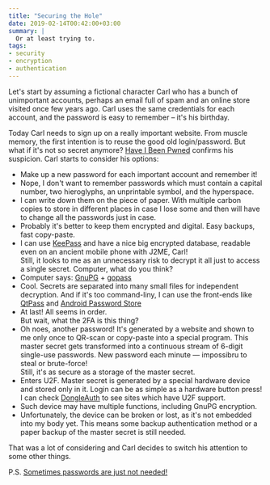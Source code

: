 ```yaml
---
title: "Securing the Hole"
date: 2019-02-14T00:42:00+03:00
summary: |
  Or at least trying to.
tags:
- security
- encryption
- authentication
---
```


Let's start by assuming a fictional character Carl who has a bunch of unimportant accounts, perhaps an email full of spam and an online store visited once few years ago. Carl uses the same credentials for each account, and the password is easy to remember – it's his birthday.

Today Carl needs to sign up on a really important website. From muscle memory, the first intention is to reuse the good old login/password. But what if it's not so secret anymore? [Have I Been Pwned][0] confirms his suspicion. Carl starts to consider his options:

* Make up a new password for each important account and remember it!
* Nope, I don't want to remember passwords which must contain a capital number, two hieroglyphs, an unprintable symbol, and the hyperspace.
* I can write down them on the piece of paper. With multiple carbon copies to store in different places in case I lose some and then will have to change all the passwords just in case.
* Probably it's better to keep them encrypted and digital. Easy backups, fast copy-paste.
* I can use [KeePass][1] and have a nice big encrypted database, readable even on an ancient mobile phone with J2ME, Carl! \
Still, it looks to me as an unnecessary risk to decrypt it all just to access a single secret. Computer, what do you think?
* Computer says: [GnuPG][2] + [gopass][3]
* Cool. Secrets are separated into many small files for independent decryption. And if it's too command-liny, I can use the front-ends Iike [QtPass][4] and [Android Password Store][5]
* At last! All seems in order. \
But wait, what the 2FA is this thing?
* Oh noes, another password! It's generated by a website and shown to me only once to QR-scan or copy-paste into a special program. This master secret gets transformed into a continuous stream of 6-digit single-use passwords. New password each minute — impossibru to steal or brute-force! \
Still, it's as secure as a storage of the master secret.
* Enters U2F. Master secret is generated by a special hardware device and stored only in it. Login can be as simple as a hardware button press! I can check [DongleAuth][6] to see sites which have U2F support.
* Such device may have multiple functions, including GnuPG encryption.
* Unfortunately, the device can be broken or lost, as it's not embedded into my body yet. This means some backup authentication method or a paper backup of the master secret is still needed.

That was a lot of considering and Carl decides to switch his attention to some other things.

P.S. [Sometimes passwords are just not needed!][7]

[0]: https://haveibeenpwned.com/
[1]: https://keepass.info/
[2]: https://en.wikipedia.org/wiki/GNU_Privacy_Guard
[3]: https://www.gopass.pw/
[4]: https://qtpass.org/
[5]: https://github.com/zeapo/Android-Password-Store
[6]: https://www.dongleauth.info/
[7]: https://www.wired.com/story/macos-update-undoes-apple-root-bug-patch/
[8]: https://github.com/AlexanderPavlenko/alexanderpavlenko.github.com/issues

